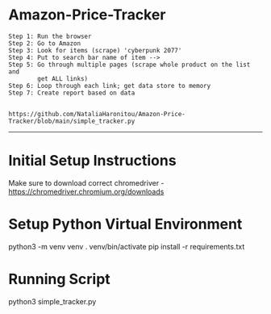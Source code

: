 # Amazon-Price-Tracker


 
    Step 1: Run the browser
    Step 2: Go to Amazon
    Step 3: Look for items (scrape) 'cyberpunk 2077'
    Step 4: Put to search bar name of item --> 
    Step 5: Go through multiple pages (scrape whole product on the list and
            get ALL links)
    Step 6: Loop through each link; get data store to memory
    Step 7: Create report based on data
    
    
    https://github.com/NataliaHaronitou/Amazon-Price-Tracker/blob/main/simple_tracker.py
    
____________________________________________________________________________________________________________________________________________________________________


# Initial Setup Instructions

Make sure to download correct chromedriver - https://chromedriver.chromium.org/downloads


# Setup Python Virtual Environment

python3 -m venv venv
. venv/bin/activate
pip install -r requirements.txt


# Running Script

python3 simple_tracker.py


